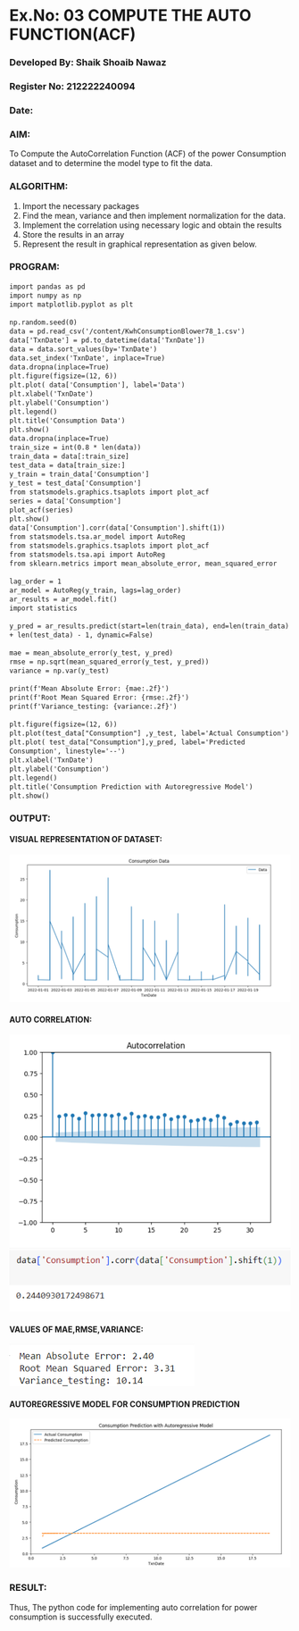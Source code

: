 # Ex.No: 03   COMPUTE THE AUTO FUNCTION(ACF)
### Developed By: Shaik Shoaib Nawaz
### Register No: 212222240094
### Date: 

### AIM:
To Compute the AutoCorrelation Function (ACF) of the power Consumption dataset and 
to determine the model
type to fit the data.
### ALGORITHM:
1. Import the necessary packages
2. Find the mean, variance and then implement normalization for the data.
3. Implement the correlation using necessary logic and obtain the results
4. Store the results in an array
5. Represent the result in graphical representation as given below.
### PROGRAM:
```
import pandas as pd
import numpy as np
import matplotlib.pyplot as plt
 
np.random.seed(0)
data = pd.read_csv('/content/KwhConsumptionBlower78_1.csv')
data['TxnDate'] = pd.to_datetime(data['TxnDate'])
data = data.sort_values(by='TxnDate') 
data.set_index('TxnDate', inplace=True)
data.dropna(inplace=True)
plt.figure(figsize=(12, 6))
plt.plot( data['Consumption'], label='Data')
plt.xlabel('TxnDate')
plt.ylabel('Consumption')
plt.legend()
plt.title('Consumption Data')
plt.show()
data.dropna(inplace=True)
train_size = int(0.8 * len(data))
train_data = data[:train_size]
test_data = data[train_size:]
y_train = train_data['Consumption']
y_test = test_data['Consumption']
from statsmodels.graphics.tsaplots import plot_acf
series = data['Consumption']
plot_acf(series)
plt.show()
data['Consumption'].corr(data['Consumption'].shift(1))
from statsmodels.tsa.ar_model import AutoReg
from statsmodels.graphics.tsaplots import plot_acf
from statsmodels.tsa.api import AutoReg
from sklearn.metrics import mean_absolute_error, mean_squared_error
 
lag_order = 1 
ar_model = AutoReg(y_train, lags=lag_order)
ar_results = ar_model.fit()
import statistics

y_pred = ar_results.predict(start=len(train_data), end=len(train_data) + len(test_data) - 1, dynamic=False)

mae = mean_absolute_error(y_test, y_pred)
rmse = np.sqrt(mean_squared_error(y_test, y_pred))
variance = np.var(y_test)

print(f'Mean Absolute Error: {mae:.2f}')
print(f'Root Mean Squared Error: {rmse:.2f}')
print(f'Variance_testing: {variance:.2f}')

plt.figure(figsize=(12, 6))
plt.plot(test_data["Consumption"] ,y_test, label='Actual Consumption')
plt.plot( test_data["Consumption"],y_pred, label='Predicted Consumption', linestyle='--')
plt.xlabel('TxnDate')
plt.ylabel('Consumption')
plt.legend()
plt.title('Consumption Prediction with Autoregressive Model')
plt.show()
```

### OUTPUT:
#### VISUAL REPRESENTATION OF DATASET:
![dataset](image1.png)

#### AUTO CORRELATION:
![auto_correlation](image2.png)
![VALUE_CORRELATION](image3.png)

#### VALUES OF MAE,RMSE,VARIANCE:
![MEAN](image4.png)

#### AUTOREGRESSIVE MODEL FOR CONSUMPTION PREDICTION
![GRAPH](image5.png)

### RESULT: 
Thus, The python code for implementing auto correlation for power consumption is successfully executed.
